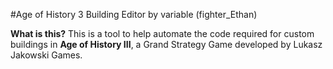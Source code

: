 #Age of History 3 Building Editor by variable (fighter_Ethan)

**What is this?**
This is a tool to help automate the code required for custom buildings in **Age of History III**, a Grand Strategy Game developed by Lukasz Jakowski Games. 
